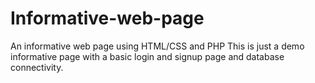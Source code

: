 # Informative-web-page
An informative web page using HTML/CSS and PHP
This is just a demo informative page with a basic login and signup page and database connectivity.
